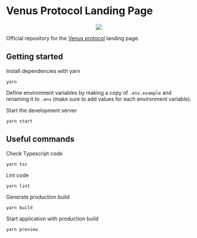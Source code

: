 # Venus Protocol Landing Page

<p align="center">
  <img src="https://venus.io/share.png">
</p>

Official repository for the [Venus protocol](https://venus.io) landing page.

## Getting started

Install dependencies with yarn

```ssh
yarn
```

Define environment variables by making a copy of `.env.example` and renaming it to `.env` (make sure to add values for each environment variable).

Start the development server

```ssh
yarn start
```

## Useful commands

Check Typescript code

```ssh
yarn tsc
```

Lint code

```ssh
yarn lint
```

Generate production build

```ssh
yarn build
```

Start application with production build

```ssh
yarn preview
```
